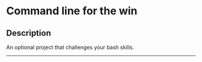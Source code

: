 # Command line for the win

## Description
An optional project that challenges your bash skills.

---

